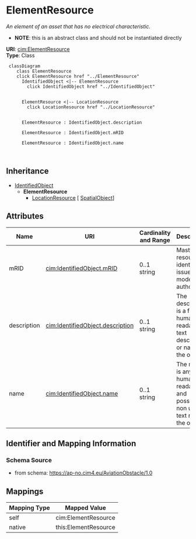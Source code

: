 # ElementResource


_An element of an asset that has no electrical characteristic._




* __NOTE__: this is an abstract class and should not be instantiated directly


**URI**: [cim:ElementResource](http://iec.ch/TC57/CIM100#ElementResource)<br />
**Type**: Class




```mermaid
 classDiagram
    class ElementResource
    click ElementResource href "../ElementResource"
      IdentifiedObject <|-- ElementResource
        click IdentifiedObject href "../IdentifiedObject"
      

      ElementResource <|-- LocationResource
        click LocationResource href "../LocationResource"
      
      
      ElementResource : IdentifiedObject.description
        
      ElementResource : IdentifiedObject.mRID
        
      ElementResource : IdentifiedObject.name
        
      
```





## Inheritance
* [IdentifiedObject](IdentifiedObject.md)
    * **ElementResource**
        * [LocationResource](LocationResource.md) [ [SpatialObject](SpatialObject.md)]



## Attributes


| Name | URI | Cardinality and Range | Description | Inheritance |
| ---  | --- | --- | --- | --- |
| mRID | [cim:IdentifiedObject.mRID](http://iec.ch/TC57/CIM100#IdentifiedObject.mRID) | 0..1 <br />  string  | Master resource identifier issued by a model authority | [IdentifiedObject](IdentifiedObject.md) |
| description | [cim:IdentifiedObject.description](http://iec.ch/TC57/CIM100#IdentifiedObject.description) | 0..1 <br />  string  | The description is a free human readable text describing or naming the object | [IdentifiedObject](IdentifiedObject.md) |
| name | [cim:IdentifiedObject.name](http://iec.ch/TC57/CIM100#IdentifiedObject.name) | 0..1 <br />  string  | The name is any free human readable and possibly non unique text naming the o... | [IdentifiedObject](IdentifiedObject.md) |









## Identifier and Mapping Information







### Schema Source


* from schema: https://ap-no.cim4.eu/AviationObstacle/1.0





## Mappings

| Mapping Type | Mapped Value |
| ---  | ---  |
| self | cim:ElementResource |
| native | this:ElementResource |




